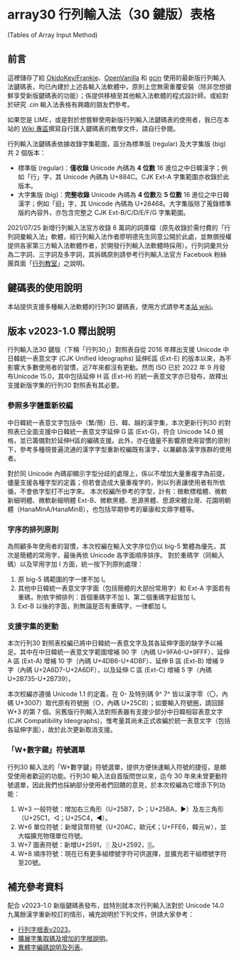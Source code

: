 # array30 行列輸入法（30 鍵版）表格
(Tables of Array Input Method)

## 前言
這裡儲存了給 [OkidoKey/Frankie](https://creativecrap.com/app/okidokey.html)、[OpenVanilla](https://openvanilla.org/) 和 [gcin](https://hyperrate.com/dir.php?eid=67) 使用的最新版行列輸入法鍵碼表，均已內建於上述各輸入法軟體中，原則上您無需重覆安裝（除非您想搶鮮享受新版鍵碼表的功能）；係提供移植至其他輸入法軟體的程式設計師，或給對於研究 .cin 輸入法表格有興趣的朋友們參考。

如果您是 LIME，或是對於想嘗鮮使用新版行列輸入法鍵碼表的使用者，我已在本站的 [Wiki 專區](https://github.com/gontera/array30/wiki)撰寫自行匯入鍵碼表的教學文件，請自行參閱。

行列輸入法鍵碼表依據收錄字集範圍，區分為標準版 (regular) 及大字集版 (big) 共 2 個版本：
* 標準版 (regular)：**僅收錄** Unicode 內碼為 **4 位數** 16 進位之中日韓漢字；例如「行」字，其 Unicode 內碼為 U+884C。CJK Ext-A 字集範圍亦收錄於此版本。
* 大字集版 (big)：**完整收錄** Unicode 內碼為 **4 位數**及 **5 位數** 16 進位之中日韓漢字；例如「𨑨」字，其 Unicode 內碼為 U+28468。大字集版除了蒐錄標準版的內容外，亦包含完整之 CJK Ext-B/C/D/E/F/G 字集範圍。

2021/07/25 新增行列輸入法官方收錄 6 萬詞的詞庫檔（原先收錄於需付費的「行列詞彙輸入法」軟體，經行列輸入法作者廖明德先生同意公開於此處，並無償授權提供各家第三方輸入法軟體作者，於開發行列輸入法軟體時採用）。行列詞彙共分為二字詞、三字詞及多字詞，其拆碼原則請參考行列輸入法官方 Facebook 粉絲團頁面「[行列教室](https://www.facebook.com/notes/335303977574152/)」之說明。

## 鍵碼表的使用說明
本站提供支援多種輸入法軟體的行列30 鍵碼表，使用方式請參考[本站 wiki](https://github.com/gontera/array30/wiki)。

## 版本 v2023-1.0 釋出說明
行列輸入法30 鍵版（下稱「行列30」）對照表自從 2016 年釋出支援 Unicode 中日韓統一表意文字 (CJK Unified Ideographs) 延伸E區 (Ext-E) 的版本以來，為不影響大多數使用者的習慣，近7年來都沒有更動。然而 ISO 已於 2022 年 9 月發布Unicode 15.0，其中包括延伸 H 區 (Ext-H) 的統一表意文字亦已發布，故釋出支援新版字集的行列30 對照表有其必要。

### 參照多字體重新校編
中日韓統一表意文字包括中（繁/簡）日、韓、越的漢字集，本次更新行列30 的對照表已全面支援中日韓統一表意文字延伸 G 區 (Ext-G)，符合 Unicode 14.0 規格，並已籌備對於延伸H區的編碼支援。此外，亦在儘量不影響原使用習慣的原則下，參考多種現普遍流通的漢字字型重新校編既有漢字，以兼顧各漢字族群的使用者。

對於同 Unicode 內碼卻顯示字型分歧的處理上，係以不增加大量重複字為前提，儘量支援各種字型的定義；但若會造成大量重複字的，則以列表讓使用者有所依循，不會依字型打不出字來。
本次校編所參考的字型，計有：微軟標楷體、微軟新細明體、微軟新細明體 Ext-B、微軟黑體、思源黑體、思源宋體台灣、花園明朝體（HanaMinA/HanaMinB），也包括早期參考的華康和文鼎字體等。

### 字序的排列原則
為照顧多年使用者的習慣，本次校編在輸入文字序位仍以 big-5 繁體為優先，其次是簡體的常用字，最後再依 Unicode 各字面順序排序。
對於重碼字（同輸入碼）以及罕用字加 I 方面，統一按下列原則處理：
1. 原 big-5 碼範圍的字一律不加 I。
2. 其他中日韓統一表意文字字面（包括簡體的大部份常用字）和 Ext-A 字面若有重碼，則依字頻排列：首個重碼字不加 I、第二個重碼字起皆加 I。
3. Ext-B 以後的字面，則無論是否有重碼字，一律都加 I。

### 支援字集的更動
本次行列30 對照表校編已將中日韓統一表意文字及其各延伸字面的缺字予以補足。其中在中日韓統一表意文字範圍增補 90 字（內碼 U+9FA6-U+9FFF）、延伸 A 區 (Ext-A) 增補 10 字（內碼 U+4DB6-U+4DBF）、延伸 B 區 (Ext-B) 增補 9 字（內碼 U+2A6D7-U+2A6DF），以及延伸 C 區 (Ext-C) 增補 5 字（內碼 U+2B735-U+2B739）。

本次校編亦遵循 Unicode 1.1 的定義，在 0- 及特別碼 9^ 7^ 皆以漢字零（〇，內碼 U+3007）取代原有符號圈（○，內碼 U+25CB）；如要輸入符號圈，請回歸 W+3 的第 7 個。另舊版行列輸入法對照表雖有支援少部分中日韓相容表意文字 (CJK Compatibility Ideographs)，惟考量其尚未正式收編於統一表意文字（包括各延伸字面），故於此次更新取消支援。

### 「W+數字鍵」符號選單
行列30 輸入法的「W+數字鍵」符號選單，提供方便快速輸入符號的捷徑，是頗受使用者歡迎的功能。行列30 輸入法自首版問世以來，迄今 30 年來未曾更動符號選單，因此我們也採納部分使用者們回饋的意見，於本次校編為它增添下列功能：
1. W+3 一般符號：增加右三角形（U+25B7，▷；U+25BA，►）及左三角形（U+25C1，◁；U+25C4，◄）。
2. W+6 單位符號：新增貨幣符號（U+20AC，歐元€；U+FFE6，韓元￦），並大幅擴充物理單位符號。
3. W+7 圖表符號：新增U+2591，░ 及U+2592，▒。
4. W+8 順序符號：現在已有更多組標號字符可供選擇，並擴充若干組標號字符至20號。

## 補充參考資料
配合 v2023-1.0 新版鍵碼表發布，玆特別就本次行列輸入法對於 Unicode 14.0 九萬餘漢字重新校訂的情形，補充說明於下列文件，併請大家參考：
* [行列字根表v2023](https://github.com/gontera/array30/blob/master/%E8%A1%8C%E5%88%97%E5%AD%97%E6%A0%B9%E8%A1%A8v2023.jpg)。
* [擴展字集取碼及增加的字根說明](https://github.com/gontera/array30/blob/master/%E8%A1%8C%E5%88%97%E6%93%B4%E5%B1%95%E5%AD%97%E9%9B%86%E5%8F%96%E7%A2%BC%E5%8F%8A%E5%A2%9E%E5%8A%A0%E7%9A%84%E5%AD%97%E6%A0%B9%E8%AA%AA%E6%98%8E.pdf)。
* [異體字編碼說明及列表](https://github.com/gontera/array30/blob/master/%E8%A1%8C%E5%88%97%E8%BC%B8%E5%85%A5%E6%B3%95%E7%95%B0%E9%AB%94%E5%AD%97%E7%B7%A8%E7%A2%BC%E8%AA%AA%E6%98%8E%E5%8F%8A%E5%88%97%E8%A1%A8.pdf)。
